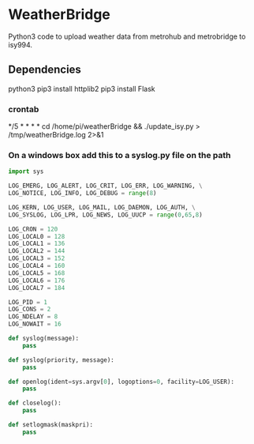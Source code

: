 # WeatherBridge
Python3 code to upload weather data from metrohub and metrobridge to isy994.


## Dependencies
python3
pip3 install httplib2
pip3 install Flask

### crontab
 */5 *   *   *   *   cd /home/pi/weatherBridge && ./update_isy.py > /tmp/weatherBridge.log 2>&1


### On a windows box add this to a syslog.py file on the path

```syslog.py stub
import sys

LOG_EMERG, LOG_ALERT, LOG_CRIT, LOG_ERR, LOG_WARNING, \
LOG_NOTICE, LOG_INFO, LOG_DEBUG = range(8)

LOG_KERN, LOG_USER, LOG_MAIL, LOG_DAEMON, LOG_AUTH, \
LOG_SYSLOG, LOG_LPR, LOG_NEWS, LOG_UUCP = range(0,65,8)

LOG_CRON = 120
LOG_LOCAL0 = 128
LOG_LOCAL1 = 136
LOG_LOCAL2 = 144
LOG_LOCAL3 = 152
LOG_LOCAL4 = 160
LOG_LOCAL5 = 168
LOG_LOCAL6 = 176
LOG_LOCAL7 = 184

LOG_PID = 1
LOG_CONS = 2
LOG_NDELAY = 8
LOG_NOWAIT = 16

def syslog(message):
    pass

def syslog(priority, message):
    pass

def openlog(ident=sys.argv[0], logoptions=0, facility=LOG_USER):
    pass

def closelog():
    pass

def setlogmask(maskpri):
    pass
```
